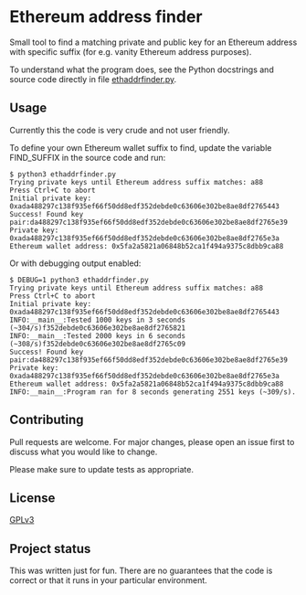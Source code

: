 # Ethereum address finder

Small tool to find a matching private and public key for an Ethereum address
with specific suffix (for e.g. vanity Ethereum address purposes).

To understand what the program does, see the Python docstrings and source code
directly in file [ethaddrfinder.py](ethaddrfinder.py).

## Usage

Currently this the code is very crude and not user friendly.

To define your own Ethereum wallet suffix to find, update the variable
FIND_SUFFIX in the source code and run:

```
$ python3 ethaddrfinder.py
Trying private keys until Ethereum address suffix matches: a88
Press Ctrl+C to abort
Initial private key: 0xada488297c138f935ef66f50dd8edf352debde0c63606e302be8ae8df2765443
Success! Found key pair:da488297c138f935ef66f50dd8edf352debde0c63606e302be8ae8df2765e39
Private key: 0xada488297c138f935ef66f50dd8edf352debde0c63606e302be8ae8df2765e3a
Ethereum wallet address: 0x5fa2a5821a06848b52ca1f494a9375c8dbb9ca88
```

Or with debugging output enabled:
```
$ DEBUG=1 python3 ethaddrfinder.py
Trying private keys until Ethereum address suffix matches: a88
Press Ctrl+C to abort
Initial private key: 0xada488297c138f935ef66f50dd8edf352debde0c63606e302be8ae8df2765443
INFO:__main__:Tested 1000 keys in 3 seconds (~304/s)f352debde0c63606e302be8ae8df2765821
INFO:__main__:Tested 2000 keys in 6 seconds (~308/s)f352debde0c63606e302be8ae8df2765c09
Success! Found key pair:da488297c138f935ef66f50dd8edf352debde0c63606e302be8ae8df2765e39
Private key: 0xada488297c138f935ef66f50dd8edf352debde0c63606e302be8ae8df2765e3a
Ethereum wallet address: 0x5fa2a5821a06848b52ca1f494a9375c8dbb9ca88
INFO:__main__:Program ran for 8 seconds generating 2551 keys (~309/s).
```

## Contributing

Pull requests are welcome. For major changes, please open an issue first
to discuss what you would like to change.

Please make sure to update tests as appropriate.

## License

[GPLv3](https://choosealicense.com/licenses/gpl-3.0/)

## Project status

This was written just for fun. There are no guarantees that the code is correct
or that it runs in your particular environment.
